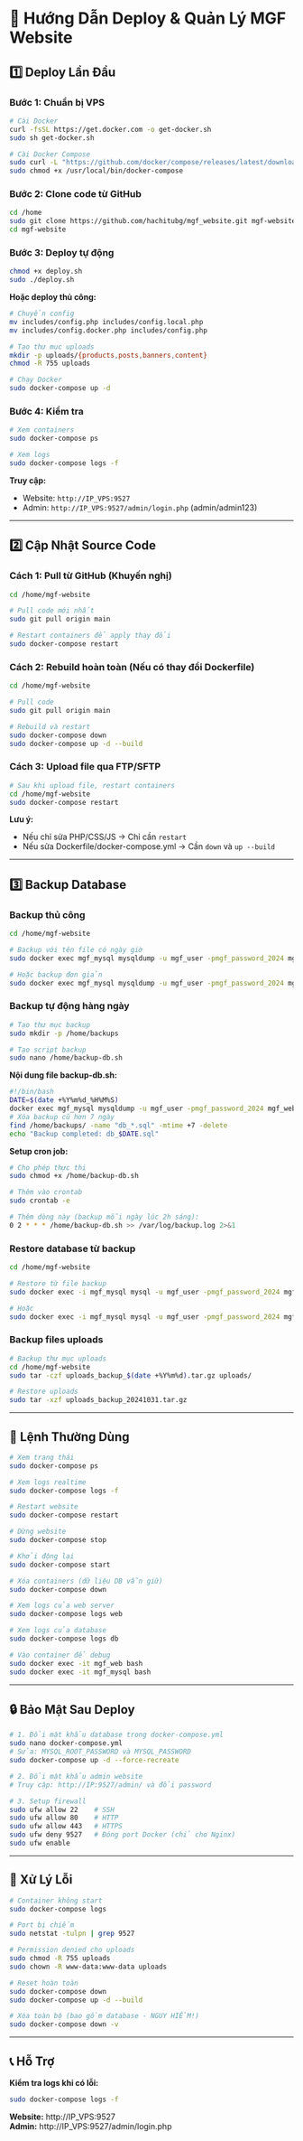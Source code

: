 # 🚀 Hướng Dẫn Deploy & Quản Lý MGF Website

## 1️⃣ Deploy Lần Đầu

### Bước 1: Chuẩn bị VPS
```bash
# Cài Docker
curl -fsSL https://get.docker.com -o get-docker.sh
sudo sh get-docker.sh

# Cài Docker Compose
sudo curl -L "https://github.com/docker/compose/releases/latest/download/docker-compose-$(uname -s)-$(uname -m)" -o /usr/local/bin/docker-compose
sudo chmod +x /usr/local/bin/docker-compose
```

### Bước 2: Clone code từ GitHub
```bash
cd /home
sudo git clone https://github.com/hachitubg/mgf_website.git mgf-website
cd mgf-website
```

### Bước 3: Deploy tự động
```bash
chmod +x deploy.sh
sudo ./deploy.sh
```

**Hoặc deploy thủ công:**
```bash
# Chuyển config
mv includes/config.php includes/config.local.php
mv includes/config.docker.php includes/config.php

# Tạo thư mục uploads
mkdir -p uploads/{products,posts,banners,content}
chmod -R 755 uploads

# Chạy Docker
sudo docker-compose up -d
```

### Bước 4: Kiểm tra
```bash
# Xem containers
sudo docker-compose ps

# Xem logs
sudo docker-compose logs -f
```

**Truy cập:**
- Website: `http://IP_VPS:9527`
- Admin: `http://IP_VPS:9527/admin/login.php` (admin/admin123)

---

## 2️⃣ Cập Nhật Source Code

### Cách 1: Pull từ GitHub (Khuyến nghị)
```bash
cd /home/mgf-website

# Pull code mới nhất
sudo git pull origin main

# Restart containers để apply thay đổi
sudo docker-compose restart
```

### Cách 2: Rebuild hoàn toàn (Nếu có thay đổi Dockerfile)
```bash
cd /home/mgf-website

# Pull code
sudo git pull origin main

# Rebuild và restart
sudo docker-compose down
sudo docker-compose up -d --build
```

### Cách 3: Upload file qua FTP/SFTP
```bash
# Sau khi upload file, restart containers
cd /home/mgf-website
sudo docker-compose restart
```

**Lưu ý:** 
- Nếu chỉ sửa PHP/CSS/JS → Chỉ cần `restart`
- Nếu sửa Dockerfile/docker-compose.yml → Cần `down` và `up --build`

---

## 3️⃣ Backup Database

### Backup thủ công
```bash
cd /home/mgf-website

# Backup với tên file có ngày giờ
sudo docker exec mgf_mysql mysqldump -u mgf_user -pmgf_password_2024 mgf_website > backup_$(date +%Y%m%d_%H%M%S).sql

# Hoặc backup đơn giản
sudo docker exec mgf_mysql mysqldump -u mgf_user -pmgf_password_2024 mgf_website > backup.sql
```

### Backup tự động hàng ngày
```bash
# Tạo thư mục backup
sudo mkdir -p /home/backups

# Tạo script backup
sudo nano /home/backup-db.sh
```

**Nội dung file backup-db.sh:**
```bash
#!/bin/bash
DATE=$(date +%Y%m%d_%H%M%S)
docker exec mgf_mysql mysqldump -u mgf_user -pmgf_password_2024 mgf_website > /home/backups/db_$DATE.sql
# Xóa backup cũ hơn 7 ngày
find /home/backups/ -name "db_*.sql" -mtime +7 -delete
echo "Backup completed: db_$DATE.sql"
```

**Setup cron job:**
```bash
# Cho phép thực thi
sudo chmod +x /home/backup-db.sh

# Thêm vào crontab
sudo crontab -e

# Thêm dòng này (backup mỗi ngày lúc 2h sáng):
0 2 * * * /home/backup-db.sh >> /var/log/backup.log 2>&1
```

### Restore database từ backup
```bash
cd /home/mgf-website

# Restore từ file backup
sudo docker exec -i mgf_mysql mysql -u mgf_user -pmgf_password_2024 mgf_website < backup_20241031_140000.sql

# Hoặc
sudo docker exec -i mgf_mysql mysql -u mgf_user -pmgf_password_2024 mgf_website < backup.sql
```

### Backup files uploads
```bash
# Backup thư mục uploads
cd /home/mgf-website
sudo tar -czf uploads_backup_$(date +%Y%m%d).tar.gz uploads/

# Restore uploads
sudo tar -xzf uploads_backup_20241031.tar.gz
```

---

## 📝 Lệnh Thường Dùng

```bash
# Xem trạng thái
sudo docker-compose ps

# Xem logs realtime
sudo docker-compose logs -f

# Restart website
sudo docker-compose restart

# Dừng website
sudo docker-compose stop

# Khởi động lại
sudo docker-compose start

# Xóa containers (dữ liệu DB vẫn giữ)
sudo docker-compose down

# Xem logs của web server
sudo docker-compose logs web

# Xem logs của database
sudo docker-compose logs db

# Vào container để debug
sudo docker exec -it mgf_web bash
sudo docker exec -it mgf_mysql bash
```

---

## 🔒 Bảo Mật Sau Deploy

```bash
# 1. Đổi mật khẩu database trong docker-compose.yml
sudo nano docker-compose.yml
# Sửa: MYSQL_ROOT_PASSWORD và MYSQL_PASSWORD
sudo docker-compose up -d --force-recreate

# 2. Đổi mật khẩu admin website
# Truy cập: http://IP:9527/admin/ và đổi password

# 3. Setup firewall
sudo ufw allow 22    # SSH
sudo ufw allow 80    # HTTP
sudo ufw allow 443   # HTTPS
sudo ufw deny 9527   # Đóng port Docker (chỉ cho Nginx)
sudo ufw enable
```

---

## 🐛 Xử Lý Lỗi

```bash
# Container không start
sudo docker-compose logs

# Port bị chiếm
sudo netstat -tulpn | grep 9527

# Permission denied cho uploads
sudo chmod -R 755 uploads
sudo chown -R www-data:www-data uploads

# Reset hoàn toàn
sudo docker-compose down
sudo docker-compose up -d --build

# Xóa toàn bộ (bao gồm database - NGUY HIỂM!)
sudo docker-compose down -v
```

---

## 📞 Hỗ Trợ

**Kiểm tra logs khi có lỗi:**
```bash
sudo docker-compose logs -f
```

**Website:** http://IP_VPS:9527  
**Admin:** http://IP_VPS:9527/admin/login.php
